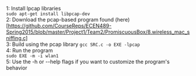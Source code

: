 1: Install lpcap libraries  
`sudo apt-get install libpcap-dev`  
2: Download the pcap-based program found (here)[https://github.com/CourseReps/ECEN489-Spring2015/blob/master/Project1/Team2/PromiscuousBox/8.wireless_mac_sniffing.c]  
3: Build using the pcap library 
`gcc SRC.c -o EXE -lpcap`  
4: Run the program  
`sudo EXE -m -i wlan1`  
5: Use the -h or --help flags if you want to customize the program's behavior
